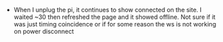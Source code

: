- When I unplug the pi, it continues to show connected on the site. I waited ~30 then refreshed the page and it showed offline. Not sure if it was just timing coincidence or if for some reason the ws is not working on power disconnect
